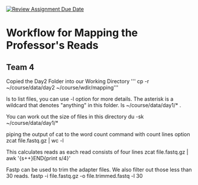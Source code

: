 [![Review Assignment Due Date](https://classroom.github.com/assets/deadline-readme-button-24ddc0f5d75046c5622901739e7c5dd533143b0c8e959d652212380cedb1ea36.svg)](https://classroom.github.com/a/-7_RZisP)

# Workflow for Mapping the Professor's Reads
## Team 4

Copied the Day2 Folder into our Working Directory
''' cp -r ~/course/data/day2 ~/course/wdir/mapping'''

ls to list files, you can use -l option for more details. The asterisk is a wildcard that denotes "anything" in this folder.
ls ~/course/data/day1/* .

You can work out the size of files in this directory
du -sk ~/course/data/day1/*

piping the output of cat to the word count command with count lines option
zcat file.fastq.gz | wc -l

This calculates reads as each read consists of four lines
zcat file.fastq.gz | awk '{s++}END{print s/4}'

Fastp can be used to trim the adapter files. We also filter out those less than 30 reads.
fastp -i file.fastq.gz -o file.trimmed.fastq -l 30





